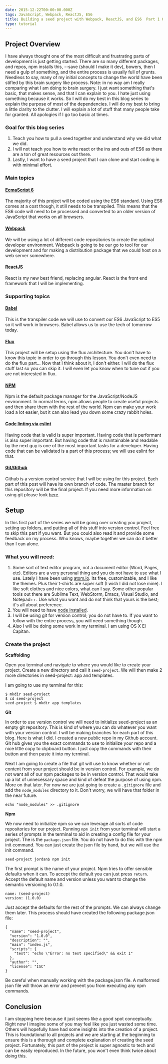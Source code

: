 ```yaml
---
date: 2015-12-22T00:00:00.000Z
tags: JavaScript, Webpack, ReactJS, ES6
title: Building a seed project with Webpack, ReactJS, and ES6  Part 1 Overview and Setup
type: tutorial
---
```


## Project Overview

I have always thought one of the most difficult and frustrating parts of development is just getting started.  There are so many different packages, and repos, npm installs this, --save (should I make it dev), bowers, then I need a gulp of something, and the entire process is usually full of grunts.  Needless to say, many of my initial concepts to change the world have been stifled by this brain surgery like process. Note: in no way am I really comparing what I am doing to brain surgery.  I just want something that's basic, that makes sense, and that I can explain to you.  I hate just using something because it works.  So I will do my best in this blog series to explain the purpose of most of the dependencies.  I will do my best to bring a little clarity to the clutter.  I will explain a lot of stuff that many people take for granted.  All apologies if I go too basic at times.

### Goal for this blog series
1. Teach you how to pull a seed together and understand why we did what we did.
1. I will not teach you how to write react or the ins and outs of ES6 as there are a ton of great resources out there.
1. Lastly, I want to have a seed project that I can clone and start coding in with minimal effort.

### Main topics
#### [EcmaScript 6]()
The majority of this project will be coded using the ES6 standard.  Using ES6 comes at a cost though, it still needs to be transpiled.  This means that the ES6 code will need to be processed and converted to an older version of JavaScript that works on all browsers.

#### [Webpack](https://webpack.github.io/docs/)
We will be using a lot of different code repositories to create the optimal developer environment.  Webpack is going to be our go to tool for our development and for making a distribution package that we could host on a web server somewhere.


#### [ReactJS](https://facebook.github.io/react/)
React is my new best friend, replacing angular. React is the front end framework that I will be implementing.


### Supporting topics
#### [Babel](https://babeljs.io/)
This is the transpiler code we will use to convert our ES6 JavaScript to ES5 so it will work in browsers.  Babel allows us to use the tech of tomorrow today.


#### [Flux](https://facebook.github.io/flux/)
This project will be setup using the flux architecture.  You don't have to know this topic in order to go through this lesson.  You don't even need to do the flux part... Now that I think about it, I don't either.  I will do the flux stuff last so you can skip it.  I will even let you know when to tune out if you are not interested in flux.

#### [NPM](https://www.npmjs.com/)
Npm is the default package manager for the JavaScript/NodeJS environment.  In normal terms, npm allows people to create useful projects and then share them with the rest of the world.  Npm can make your work load a lot easier, but it can also lead you down some crazy rabbit holes.

#### [Code linting via eslint](http://eslint.org/)
Having code that is valid is super important.  Having code that is performant is also super important. But having code that is maintainable and readable by the next guy is one of the most important tasks for a developer.  Having code that can be validated is a part of this process; we will use eslint for that.

#### [Git/Github](https://github.com/)
Github is a version control service that I will be using for this project.  Each part of this post will have its own branch of code.  The master branch for this repository will be the final project.  If you need more information on using git please look [here](https://git-scm.com/documentation).


## Setup
In this first part of the series we will be going over creating you project, setting up folders, and putting all of this stuff into version control.  Feel free to skip this part if you want.  But you could also read it and provide some feedback on my process.  Who knows, maybe together we can do it better than I can alone.

### What you will need:
1. Some sort of text editor program, not a document editor (Word, Pages, etc).  Editors are a very personal thing and you do not have to use what I use.  Lately I have been using [atom.io](https://atom.io/).  Its free, customizable, and I like the themes.  Plus their t-shirts are super soft (I wish I did not lose mine).  I like soft clothes and nice colors, what can I say.  Some other popular tools out there are Sublime Text, WebStorm, Emacs, Visual Studio, and Notepad++.  Use what you want and do not think that yours is the best; it's all about preference.
2. You will need to have [node installed](https://nodejs.org/).
3. I will be using git for version control; you do not have to.  If you want to follow with the entire process, you will need something though.
4. Also I will be doing some work in my terminal.  I am using OS X El Capitan.

### Create the project
**Scaffolding**

Open you terminal and navigate to where you would like to create your project.  Create a new directory and call it `seed-project`.  We will then make 2 more directories in seed-project: app and templates.

I am going to use my terminal for this:

    $ mkdir seed-project
    $ cd seed-project
    seed-project $ mkdir app templates

**Git**

In order to use version control we will need to initialize seed-project as an empty git repository.  This is kind of where you can do whatever you want with your version control.  I will be making branches for each part of this blog.  Here is what I did.  I created a new public repo in my Github account.  Git hub gives you the exact commands to use to initialize your repo and a nice little copy to clipboard button.  I just copy the commands with their button and then paste it into my terminal.

Next I am going to create a file that git will use to know whether or not content from your project should be in version control.  For example, we do not want all of our npm packages to be in version control.  That would take up a lot of unnecessary space and kind of defeat the purpose of using npm.  More on that later.  For now we are just going to create a `.gitignore` file and add the `node_modules` directory to it.  Don't worry, we will have that folder in the near future.

    echo "node_modules" >> .gitignore

**Npm**

We now need to initialize npm so we can leverage all sorts of code repositories for our project.  Running `npm init` from your terminal will start a series of prompts in the terminal to aid in creating a config file for your project.  The is the `package.json` file.  You do not have to do this with the npm init command.  You can just create the json file by hand, but we will use the init command.

    seed-project jordan$ npm init

The first prompt is the name of your project.  Npm tries to offer sensible defaults when it can.  To accept the default you can just press `return`.  Accept the default name and version unless you want to change the semantic versioning to 0.1.0.

    name: (seed-project)
    version: (1.0.0)

Just accept the defaults for the rest of the prompts.  We can always change them later.  This process should have created the following package.json file:


    {
      "name": "seed-project",
      "version": "1.0.0",
      "description": "",
      "main": "index.js",
      "scripts": {
        "test": "echo \"Error: no test specified\" && exit 1"
      },
      "author": "",
      "license": "ISC"
    }


Be careful when manually working with the package.json file.  A malformed json file will throw an error and prevent you from executing any npm commands.

## Conclusion
I am stopping here because it just seems like a good spot conceptually.  Right now I imagine some of you may feel like you just wasted some time. Others will hopefully have had some insights into the creation of a project.  This is foundational to all projects and we are starting at the beginning to ensure this is a thorough and complete explanation of creating the seed project.  Fortunately, this part of the project is super agnostic to tech and can be easily reproduced.  In the future, you won't even think twice about doing this.
